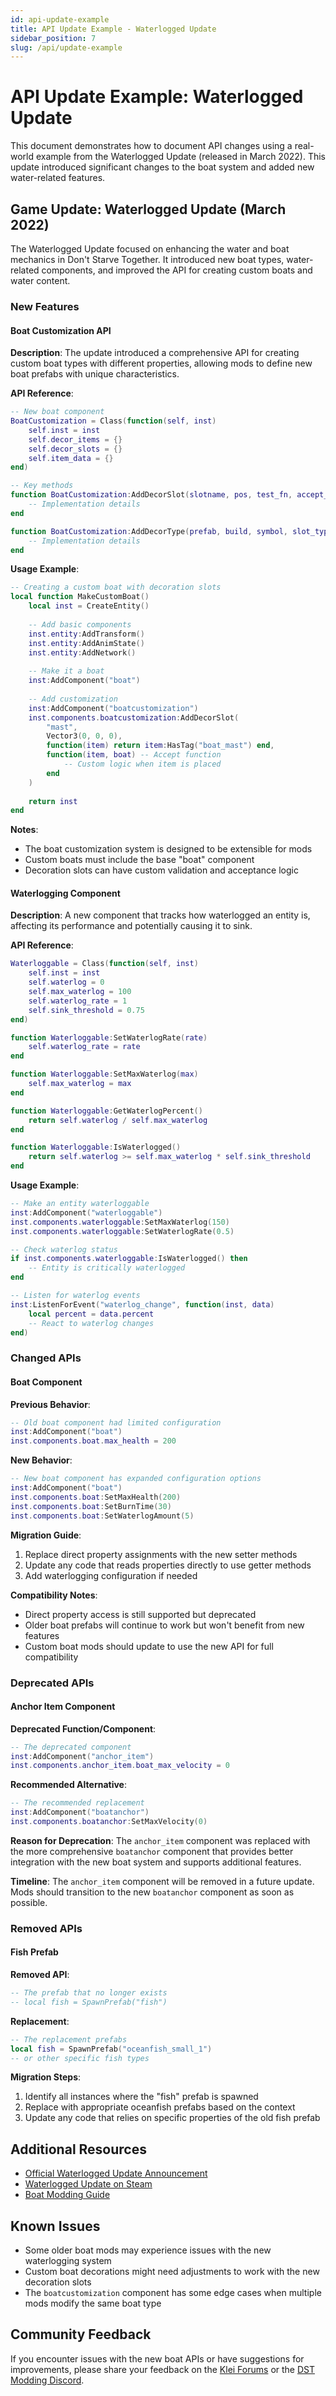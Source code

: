 ```yaml
---
id: api-update-example
title: API Update Example - Waterlogged Update
sidebar_position: 7
slug: /api/update-example
---
```


# API Update Example: Waterlogged Update

This document demonstrates how to document API changes using a real-world example from the Waterlogged Update (released in March 2022). This update introduced significant changes to the boat system and added new water-related features.

## Game Update: Waterlogged Update (March 2022)

The Waterlogged Update focused on enhancing the water and boat mechanics in Don't Starve Together. It introduced new boat types, water-related components, and improved the API for creating custom boats and water content.

### New Features

#### Boat Customization API

**Description**: The update introduced a comprehensive API for creating custom boat types with different properties, allowing mods to define new boat prefabs with unique characteristics.

**API Reference**:
```lua
-- New boat component
BoatCustomization = Class(function(self, inst)
    self.inst = inst
    self.decor_items = {}
    self.decor_slots = {}
    self.item_data = {}
end)

-- Key methods
function BoatCustomization:AddDecorSlot(slotname, pos, test_fn, accept_fn)
    -- Implementation details
end

function BoatCustomization:AddDecorType(prefab, build, symbol, slot_type)
    -- Implementation details
end
```

**Usage Example**:
```lua
-- Creating a custom boat with decoration slots
local function MakeCustomBoat()
    local inst = CreateEntity()
    
    -- Add basic components
    inst.entity:AddTransform()
    inst.entity:AddAnimState()
    inst.entity:AddNetwork()
    
    -- Make it a boat
    inst:AddComponent("boat")
    
    -- Add customization
    inst:AddComponent("boatcustomization")
    inst.components.boatcustomization:AddDecorSlot(
        "mast", 
        Vector3(0, 0, 0), 
        function(item) return item:HasTag("boat_mast") end,
        function(item, boat) -- Accept function
            -- Custom logic when item is placed
        end
    )
    
    return inst
end
```

**Notes**:
- The boat customization system is designed to be extensible for mods
- Custom boats must include the base "boat" component
- Decoration slots can have custom validation and acceptance logic

#### Waterlogging Component

**Description**: A new component that tracks how waterlogged an entity is, affecting its performance and potentially causing it to sink.

**API Reference**:
```lua
Waterloggable = Class(function(self, inst)
    self.inst = inst
    self.waterlog = 0
    self.max_waterlog = 100
    self.waterlog_rate = 1
    self.sink_threshold = 0.75
end)

function Waterloggable:SetWaterlogRate(rate)
    self.waterlog_rate = rate
end

function Waterloggable:SetMaxWaterlog(max)
    self.max_waterlog = max
end

function Waterloggable:GetWaterlogPercent()
    return self.waterlog / self.max_waterlog
end

function Waterloggable:IsWaterlogged()
    return self.waterlog >= self.max_waterlog * self.sink_threshold
end
```

**Usage Example**:
```lua
-- Make an entity waterloggable
inst:AddComponent("waterloggable")
inst.components.waterloggable:SetMaxWaterlog(150)
inst.components.waterloggable:SetWaterlogRate(0.5)

-- Check waterlog status
if inst.components.waterloggable:IsWaterlogged() then
    -- Entity is critically waterlogged
end

-- Listen for waterlog events
inst:ListenForEvent("waterlog_change", function(inst, data)
    local percent = data.percent
    -- React to waterlog changes
end)
```

### Changed APIs

#### Boat Component

**Previous Behavior**:
```lua
-- Old boat component had limited configuration
inst:AddComponent("boat")
inst.components.boat.max_health = 200
```

**New Behavior**:
```lua
-- New boat component has expanded configuration options
inst:AddComponent("boat")
inst.components.boat:SetMaxHealth(200)
inst.components.boat:SetBurnTime(30)
inst.components.boat:SetWaterlogAmount(5)
```

**Migration Guide**:
1. Replace direct property assignments with the new setter methods
2. Update any code that reads properties directly to use getter methods
3. Add waterlogging configuration if needed

**Compatibility Notes**:
- Direct property access is still supported but deprecated
- Older boat prefabs will continue to work but won't benefit from new features
- Custom boat mods should update to use the new API for full compatibility

### Deprecated APIs

#### Anchor Item Component

**Deprecated Function/Component**:
```lua
-- The deprecated component
inst:AddComponent("anchor_item")
inst.components.anchor_item.boat_max_velocity = 0
```

**Recommended Alternative**:
```lua
-- The recommended replacement
inst:AddComponent("boatanchor")
inst.components.boatanchor:SetMaxVelocity(0)
```

**Reason for Deprecation**:
The `anchor_item` component was replaced with the more comprehensive `boatanchor` component that provides better integration with the new boat system and supports additional features.

**Timeline**:
The `anchor_item` component will be removed in a future update. Mods should transition to the new `boatanchor` component as soon as possible.

### Removed APIs

#### Fish Prefab

**Removed API**:
```lua
-- The prefab that no longer exists
-- local fish = SpawnPrefab("fish")
```

**Replacement**:
```lua
-- The replacement prefabs
local fish = SpawnPrefab("oceanfish_small_1")
-- or other specific fish types
```

**Migration Steps**:
1. Identify all instances where the "fish" prefab is spawned
2. Replace with appropriate oceanfish prefabs based on the context
3. Update any code that relies on specific properties of the old fish prefab

## Additional Resources

- [Official Waterlogged Update Announcement](https://forums.kleientertainment.com/forums/topic/136860-dont-starve-together-waterlogged-update/)
- [Waterlogged Update on Steam](https://store.steampowered.com/news/app/322330/view/3111417945997598275)
- [Boat Modding Guide](https://forums.kleientertainment.com/forums/topic/137125-modding-guide-custom-boats/)

## Known Issues

- Some older boat mods may experience issues with the new waterlogging system
- Custom boat decorations might need adjustments to work with the new decoration slots
- The `boatcustomization` component has some edge cases when multiple mods modify the same boat type

## Community Feedback

If you encounter issues with the new boat APIs or have suggestions for improvements, please share your feedback on the [Klei Forums](https://forums.kleientertainment.com/forums/forum/79-dont-starve-together-beta-modding/) or the [DST Modding Discord](https://discord.gg/dst). 